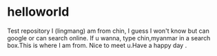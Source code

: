 # helloworld
Test repository
I (lingmang) am from chin,
I guess I won't know but can google or can search online.
If u wanna, type chin,myanmar in a search box.This is where I am from. 
Nice to meet u.Have a happy day .

